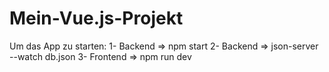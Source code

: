 # Mein-Vue.js-Projekt
Um das App zu starten:
1- Backend => npm start
2- Backend => json-server --watch db.json
3- Frontend => npm run dev